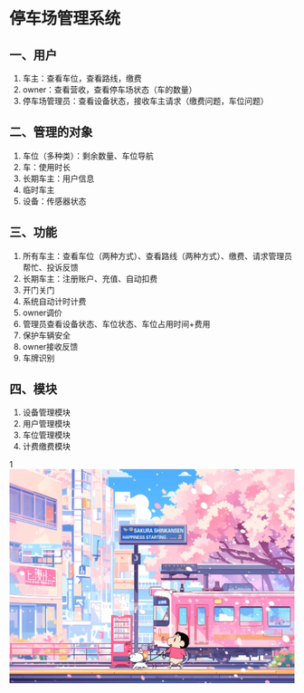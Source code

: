 # 停车场管理系统

## 一、用户

1. 车主：查看车位，查看路线，缴费
2. owner：查看营收，查看停车场状态（车的数量）
3. 停车场管理员：查看设备状态，接收车主请求（缴费问题，车位问题）

## 二、管理的对象

1. 车位（多种类）：剩余数量、车位导航
2. 车：使用时长
3. 长期车主：用户信息
4. 临时车主
5. 设备：传感器状态

## 三、功能

1. 所有车主：查看车位（两种方式）、查看路线（两种方式）、缴费、请求管理员帮忙、投诉反馈
2. 长期车主：注册账户、充值、自动扣费
3. 开门关门
4. 系统自动计时计费
5. owner调价
6. 管理员查看设备状态、车位状态、车位占用时间+费用
7. 保护车辆安全
8. owner接收反馈
9. 车牌识别

## 四、模块

1. 设备管理模块
2. 用户管理模块
3. 车位管理模块
4. 计费缴费模块

1
![](pics/test.png)
